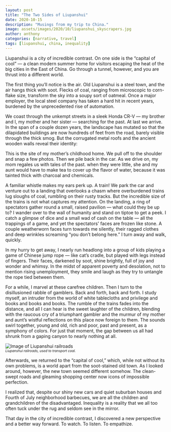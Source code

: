 ```yaml
---
layout: post
title: "The Two Sides of Liupanshui"
date: 2020-10-15
description: "Musings from my trip to China."
image: assets/images/2020/10/liupanshui_skyscrapers.jpg
author: anthony
categories: [narrative, travel]
tags: [liupanshui, china, inequality]
---
```



Liupanshui is a city of incredible contrast. On one side is the “capital of cool” — a clean modern summer home for visitors escaping the heat of the big cities in the East of China. Go through a tunnel, however, and you are thrust into a different world.

The first thing you’ll notice is the air. Old Liupanshui is a steel town, and the air hangs thick with soot. Flecks of coal, ranging from microscopic to corn-flake size, transform the sky into a soupy sort of oatmeal. Once a major employer, the local steel company has taken a hard hit in recent years, burdened by the unprecedented rise of automation. 

We coast through the unkempt streets in a sleek Honda CR-V — my brother and I, my mother and her sister — searching for the past. At last we arrive. In the span of a couple dozen years, the landscape has mutated so that the dilapidated buildings are now hundreds of feet from the road, barely visible through the thick smog. But the corrugated metal roofs and the ancient wooden walls reveal their identity:

This is the site of my mother’s childhood home. We pull off to the shoulder and snap a few photos. Then we pile back in the car. As we drive on, my mom regales us with tales of the past. when they were little, she and my aunt would have to make tea to cover up the flavor of water, because it was tainted thick with charcoal and chemicals. 

A familiar whistle makes my ears perk up. A train! We park the car and venture out to a landing that overlooks a chasm where overburdened trains lug sloughs of coal, rumbling on their rusty tracks. But the incredible size of the trains is not what captures my attention. On the landing, a ring of spectators gather round a small, raised pavilion — what could they be up to? I wander over to the wall of humanity and stand on tiptoe to get a peek. I catch a glimpse of dice and a small wad of cash on the table — all the trappings of a game, and yet the spectators' faces are frozen like stone. A couple weatherworn faces turn towards me silently, their ragged clothes and deep wrinkles screaming “you don’t belong here.” I turn away and walk, quickly.

In my hurry to get away, I nearly run headlong into a group of kids playing a game of Chinese jump rope — like cat’s cradle, but played with legs instead of fingers. Their faces, darkened by soot, shine brightly, full of joy and wonder and whimsy. In the midst of apparent poverty and desolation, not to mention rising unemployment, they smile and laugh as they try to untangle the rope tied between them. 

For a while, I marvel at these carefree children. Then I turn to the disillusioned rabble of gamblers. Back and forth, back and forth. I study myself, an intruder from the world of white tablecloths and privilege and books and books and books. The rumble of the trains fades into the distance, and all I can hear is the sweet laughter of the children, blending with the raucous cry of a triumphant gambler and the murmur of my mother and aunt’s wistful reflections on this place now foreign to them. The sounds swirl together, young and old, rich and poor, past and present, as a symphony of colors. For just that moment, the gap between us all had shrunk from a gaping canyon to nearly nothing at all. 

![Image of Liupanshui railroads](/assets/images/2020/10/liupanshui_railroad.jpg)
<em style="display: block; font-size: 0.75em">Liupanshui railroads, used to transport coal.</em>

Afterwards, we returned to the “capital of cool,” which, while not without its own problems, is a world apart from the soot-stained old town. As I looked around, however, the new town seemed different somehow. The clean-swept roads and gleaming shopping center now icons of impossible perfection. 

I realized that, despite our shiny new cars and quiet suburban houses and Fourth of July neighborhood barbecues, we are all the children and grandchildren of the disadvantaged. Inequality is a reality that we all too often tuck under the rug and seldom see in the mirror. 

That day in the city of incredible contrast, I discovered a new perspective and a better way forward. To watch. To listen. To empathize.
